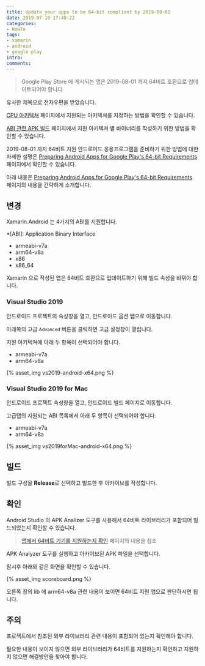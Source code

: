```yaml
---
title: Update your apps to be 64-bit compliant by 2019-08-01
date: 2019-07-10 17:48:22
categories:
- HowTo
tags:
- xamarin
- android
- google play
intro:
comments:
---
```


> Google Play Store 에 게시되는 앱은 2019-08-01 까지 64비트 호환으로 업데이트되어야 합니다.

유사한 제목으로 전자우편을 받았습니다.

[CPU 아키텍쳐](https://docs.microsoft.com/ko-kr/xamarin/android/app-fundamentals/cpu-architectures?tabs=windows&WT.mc_id=docs-forums-jamont) 페이지에서 지원되는 아키텍쳐를 지정하는 방법을 확인할 수 있습니다.

[ABI 관련 APK 빌드](https://docs.microsoft.com/ko-kr/xamarin/android/deploy-test/building-apps/abi-specific-apks) 페이지에서 지원 아키텍쳐 별 바이너리를 작성하기 위한 방법을 확인할 수 있습니다.

2019-08-01 까지 64비트 지원 안드로이드 응용프로그램을 준비하기 위한 방법에 대한 자세한 설명은 [Preparing Android Apps for Google Play's 64-bit Requirements](https://devblogs.microsoft.com/xamarin/64-bit-requirements-xamarin-android-apps/) 페이지에서 확인할 수 있습니다.

아래 내용은 [Preparing Android Apps for Google Play's 64-bit Requirements](https://devblogs.microsoft.com/xamarin/64-bit-requirements-xamarin-android-apps/) 페이지의 내용을 간략하게 소개합니다.

## 변경

Xamarin.Android 는 4가지의 ABI를 지원합니다.

\*[ABI]: Application Binary Interface

-   armeabi-v7a
-   arm64-v8a
-   x86
-   x86_64

Xamarin 으로 작성된 앱은 64비트 호환으로 업데이트하기 위해 빌드 속성을 바꿔야 합니다.

### Visual Studio 2019

안드로이드 프로젝트의 속성창을 열고, 안드로이드 옵션 탭으로 이동합니다.

아래쪽의 고급 <small>Advanced</small> 버튼을 클릭하면 고급 설정창이 열립니다.

지원 아키텍쳐에 아래 두 항목이 선택되어야 합니다.

-   armeabi-v7a
-   arm64-v8a

{% asset_img vs2019-android-x64.png %}

### Visual Studio 2019 for Mac

안드로이드 프로젝트 속성창을 열고, 안드로이드 빌드 페이지로 이동합니다.

고급탭의 지원되는 ABI 목록에서 아래 두 항목이 선택되어야 합니다.

-   armeabi-v7a
-   arm64-v8a

{% asset_img vs2019forMac-android-x64.png %}

## 빌드

빌드 구성을 **Release**로 선택하고 빌드한 후 아카이브를 작성합니다.

## 확인

Android Studio 의 APK Analizer 도구를 사용해서 64비트 라이브러리가 포함되어 빌드되었는지 확인할 수 있습니다.

> [앱에서 64비트 기기를 지원하는지 확인](https://developer.android.com/distribute/best-practices/develop/64-bit?hl=ko) 페이지의 내용을 참조

APK Analyzer 도구를 실행하고 아카이브된 APK 파일을 선택합니다.

잠시후 아래와 같은 화면을 확인할 수 있습니다.

{% asset_img scoreboard.png %}

오른쪽 창의 lib 에 arm64-v8a 관련 내용이 보이면 64비트 지원 앱으로 판단하시면 됩니다.

## 주의

프로젝트에서 참조된 외부 라이브러리 관련 내용이 포함되어 있는지 확인해야 합니다.

필요한 내용이 보이지 않으면 외부 라이브러리가 64비트를 지원하는지 확인하고 지원하지 않으면 해결방안을 찾아야 합니다.
